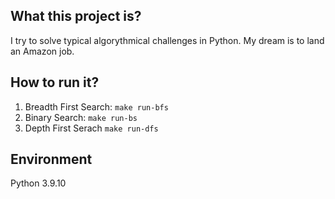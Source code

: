 What this project is?
---------------------
I try to solve typical algorythmical challenges in Python.
My dream is to land an Amazon job.

How to run it?
---------------------
1. Breadth First Search: `make run-bfs`
2. Binary Search: `make run-bs`
3. Depth First Serach `make run-dfs`

Environment
----------------------
Python 3.9.10